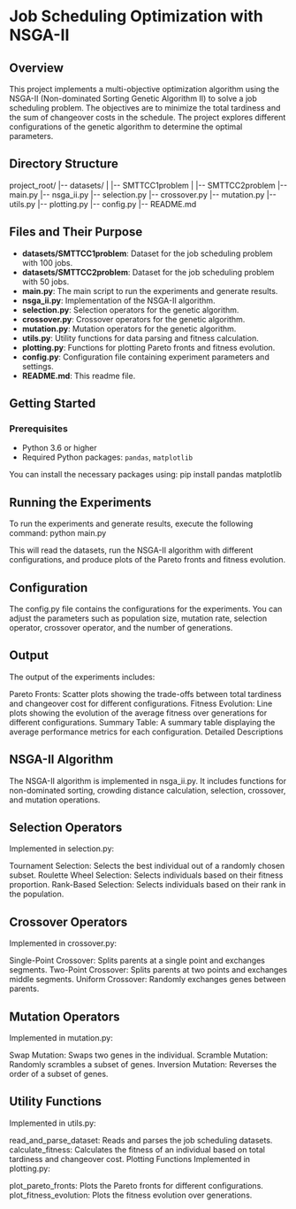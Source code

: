 # Job Scheduling Optimization with NSGA-II

## Overview

This project implements a multi-objective optimization algorithm using the NSGA-II (Non-dominated Sorting Genetic Algorithm II) to solve a job scheduling problem. The objectives are to minimize the total tardiness and the sum of changeover costs in the schedule. The project explores different configurations of the genetic algorithm to determine the optimal parameters.

## Directory Structure

project_root/
|-- datasets/
| |-- SMTTCC1problem
| |-- SMTTCC2problem
|-- main.py
|-- nsga_ii.py
|-- selection.py
|-- crossover.py
|-- mutation.py
|-- utils.py
|-- plotting.py
|-- config.py
|-- README.md


## Files and Their Purpose

- **datasets/SMTTCC1problem**: Dataset for the job scheduling problem with 100 jobs.
- **datasets/SMTTCC2problem**: Dataset for the job scheduling problem with 50 jobs.
- **main.py**: The main script to run the experiments and generate results.
- **nsga_ii.py**: Implementation of the NSGA-II algorithm.
- **selection.py**: Selection operators for the genetic algorithm.
- **crossover.py**: Crossover operators for the genetic algorithm.
- **mutation.py**: Mutation operators for the genetic algorithm.
- **utils.py**: Utility functions for data parsing and fitness calculation.
- **plotting.py**: Functions for plotting Pareto fronts and fitness evolution.
- **config.py**: Configuration file containing experiment parameters and settings.
- **README.md**: This readme file.

## Getting Started

### Prerequisites

- Python 3.6 or higher
- Required Python packages: `pandas`, `matplotlib`

You can install the necessary packages using:
pip install pandas matplotlib


## Running the Experiments

To run the experiments and generate results, execute the following command:
python main.py

This will read the datasets, run the NSGA-II algorithm with different configurations, and produce plots of the Pareto fronts and fitness evolution.

## Configuration
The config.py file contains the configurations for the experiments. You can adjust the parameters such as population size, mutation rate, selection operator, crossover operator, and the number of generations.

## Output
The output of the experiments includes:

Pareto Fronts: Scatter plots showing the trade-offs between total tardiness and changeover cost for different configurations.
Fitness Evolution: Line plots showing the evolution of the average fitness over generations for different configurations.
Summary Table: A summary table displaying the average performance metrics for each configuration.
Detailed Descriptions

## NSGA-II Algorithm
The NSGA-II algorithm is implemented in nsga_ii.py. It includes functions for non-dominated sorting, crowding distance calculation, selection, crossover, and mutation operations.

## Selection Operators
Implemented in selection.py:

Tournament Selection: Selects the best individual out of a randomly chosen subset.
Roulette Wheel Selection: Selects individuals based on their fitness proportion.
Rank-Based Selection: Selects individuals based on their rank in the population.

## Crossover Operators
Implemented in crossover.py:

Single-Point Crossover: Splits parents at a single point and exchanges segments.
Two-Point Crossover: Splits parents at two points and exchanges middle segments.
Uniform Crossover: Randomly exchanges genes between parents.

## Mutation Operators
Implemented in mutation.py:

Swap Mutation: Swaps two genes in the individual.
Scramble Mutation: Randomly scrambles a subset of genes.
Inversion Mutation: Reverses the order of a subset of genes.

## Utility Functions
Implemented in utils.py:

read_and_parse_dataset: Reads and parses the job scheduling datasets.
calculate_fitness: Calculates the fitness of an individual based on total tardiness and changeover cost.
Plotting Functions
Implemented in plotting.py:

plot_pareto_fronts: Plots the Pareto fronts for different configurations.
plot_fitness_evolution: Plots the fitness evolution over generations.